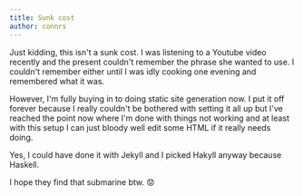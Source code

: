 ```yaml
---
title: Sunk cost
author: connrs
---
```

Just kidding, this isn't a sunk cost. I was listening to a Youtube video recently and the present couldn't remember the phrase she wanted to use. I couldn't remember either until I was idly cooking one evening and remembered what it was.

However, I'm fully buying in to doing static site generation now. I put it off forever because I really couldn't be bothered with setting it all up but I've reached the point now where I'm done with things not working and at least with this setup I can just bloody well edit some HTML if it really needs doing.

Yes, I could have done it with Jekyll and I picked Hakyll anyway because Haskell.

I hope they find that submarine btw. 😟